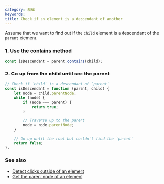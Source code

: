 ```yaml
---
category: 基础
keywords:
title: Check if an element is a descendant of another
---
```


Assume that we want to find out if the `child` element is a descendant of the `parent` element.

### 1. Use the contains method

```js
const isDescendant = parent.contains(child);
```

### 2. Go up from the child until see the parent

```js
// Check if `child` is a descendant of `parent`
const isDescendant = function (parent, child) {
    let node = child.parentNode;
    while (node) {
        if (node === parent) {
            return true;
        }

        // Traverse up to the parent
        node = node.parentNode;
    }

    // Go up until the root but couldn't find the `parent`
    return false;
};
```

### See also

-   [Detect clicks outside of an element](/detect-clicks-outside-of-an-element)
-   [Get the parent node of an element](/get-the-parent-node-of-an-element)
